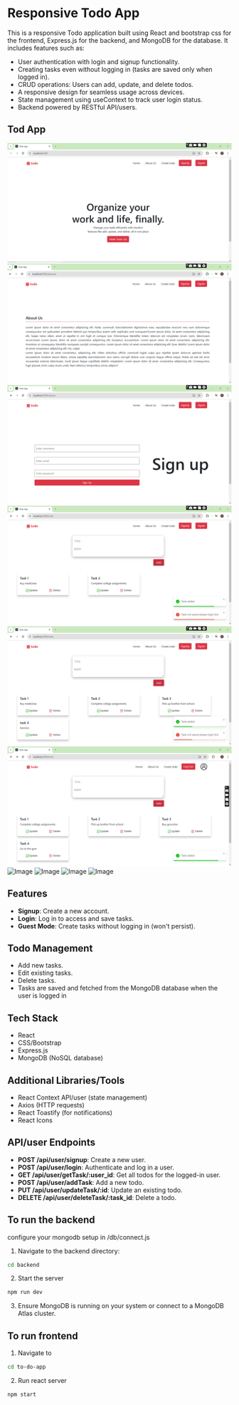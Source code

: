 # Responsive Todo App

This is a responsive Todo application built using React and bootstrap css for the frontend, Express.js for the backend, and MongoDB for the database. It includes features such as:

- User authentication with login and signup functionality.
- Creating tasks even without logging in (tasks are saved only when logged in).
- CRUD operations: Users can add, update, and delete todos.
- A responsive design for seamless usage across devices.
- State management using useContext to track user login status.
- Backend powered by RESTful API/users.

## Tod App

![Image](./assets/home.png)
![Image](./assets/about.png)
![Image](./assets/signup.png)
![Image](./assets/todo1.png)
![Image](./assets/todo2.png)
![Image](./assets/demo.png)
![Image](./assets/mob1.png)
![Image](./assets/mob2.png)
![Image](./assets/mob3.png)
![Image](./assets/mob4.png)

## Features

- **Signup**: Create a new account.
- **Login**: Log in to access and save tasks.
- **Guest Mode**: Create tasks without logging in (won't persist).

## Todo Management

- Add new tasks.
- Edit existing tasks.
- Delete tasks.
- Tasks are saved and fetched from the MongoDB database when the user is logged in

## Tech Stack

- React
- CSS/Bootstrap
- Express.js
- MongoDB (NoSQL database)

## Additional Libraries/Tools

- React Context API/user (state management)
- Axios (HTTP requests)
- React Toastify (for notifications)
- React Icons

## API/user Endpoints

- **POST /api/user/signup**: Create a new user.
- **POST /api/user/login**: Authenticate and log in a user.
- **GET /api/user/getTask/:user_id**: Get all todos for the logged-in user.
- **POST /api/user/addTask**: Add a new todo.
- **PUT /api/user/updateTask/:id**: Update an existing todo.
- **DELETE /api/user/deleteTask/:task_id**: Delete a todo.

## To run the backend
configure your mongodb setup in /db/connect.js

1. Navigate to the backend directory:
```bash
cd backend
```

2. Start the server
```bash
npm run dev
```

3. Ensure MongoDB is running on your system or connect to a MongoDB Atlas cluster.

## To run frontend

1. Navigate to 
```bash
cd to-do-app
```

2. Run react server
```bash
npm start
```